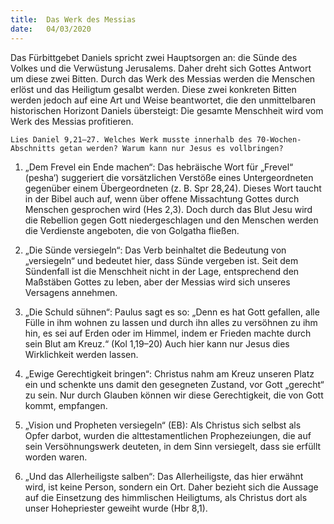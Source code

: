 ```yaml
---
title:  Das Werk des Messias
date:   04/03/2020
---
```


Das Fürbittgebet Daniels spricht zwei Hauptsorgen an: die Sünde des Volkes und die Verwüstung Jerusalems. Daher dreht sich Gottes Antwort um diese zwei Bitten. Durch das Werk des Messias werden die Menschen erlöst und das Heiligtum gesalbt werden. Diese zwei konkreten Bitten werden jedoch auf eine Art und Weise beantwortet, die den unmittelbaren historischen Horizont Daniels übersteigt: Die gesamte Menschheit wird vom Werk des Messias profitieren.

`Lies Daniel 9,21–27. Welches Werk musste innerhalb des 70-Wochen-Abschnitts getan werden? Warum kann nur Jesus es vollbringen?`

1. „Dem Frevel ein Ende machen“: Das hebräische Wort für „Frevel“ (pesha‘) suggeriert die vorsätzlichen Verstöße eines Untergeordneten gegenüber einem Übergeordneten (z. B. Spr 28,24). Dieses Wort taucht in der Bibel auch auf, wenn über offene Missachtung Gottes durch Menschen gesprochen wird (Hes 2,3). Doch durch das Blut Jesu wird die Rebellion gegen Gott niedergeschlagen und den Menschen werden die Verdienste angeboten, die von Golgatha fließen.

2. „Die Sünde versiegeln“: Das Verb beinhaltet die Bedeutung von „versiegeln“ und bedeutet hier, dass Sünde vergeben ist. Seit dem Sündenfall ist die Menschheit nicht in der Lage, entsprechend den Maßstäben Gottes zu leben, aber der Messias wird sich unseres Versagens annehmen.

3. „Die Schuld sühnen“: Paulus sagt es so: „Denn es hat Gott gefallen, alle Fülle in ihm wohnen zu lassen und durch ihn alles zu versöhnen zu ihm hin, es sei auf Erden oder im Himmel, indem er Frieden machte durch sein Blut am Kreuz.“ (Kol 1,19–20) Auch hier kann nur Jesus dies Wirklichkeit werden lassen.

4. „Ewige Gerechtigkeit bringen“: Christus nahm am Kreuz unseren Platz ein und schenkte uns damit den gesegneten Zustand, vor Gott „gerecht“ zu sein. Nur durch Glauben können wir diese Gerechtigkeit, die von Gott kommt, empfangen.

5. „Vision und Propheten versiegeln“ (EB): Als Christus sich selbst als Opfer darbot, wurden die alttestamentlichen Prophezeiungen, die auf sein Versöhnungswerk deuteten, in dem Sinn versiegelt, dass sie erfüllt worden waren.

6. „Und das Allerheiligste salben“: Das Allerheiligste, das hier erwähnt wird, ist keine Person, sondern ein Ort. Daher bezieht sich die Aussage auf die Einsetzung des himmlischen Heiligtums, als Christus dort als unser Hohepriester geweiht wurde (Hbr 8,1).